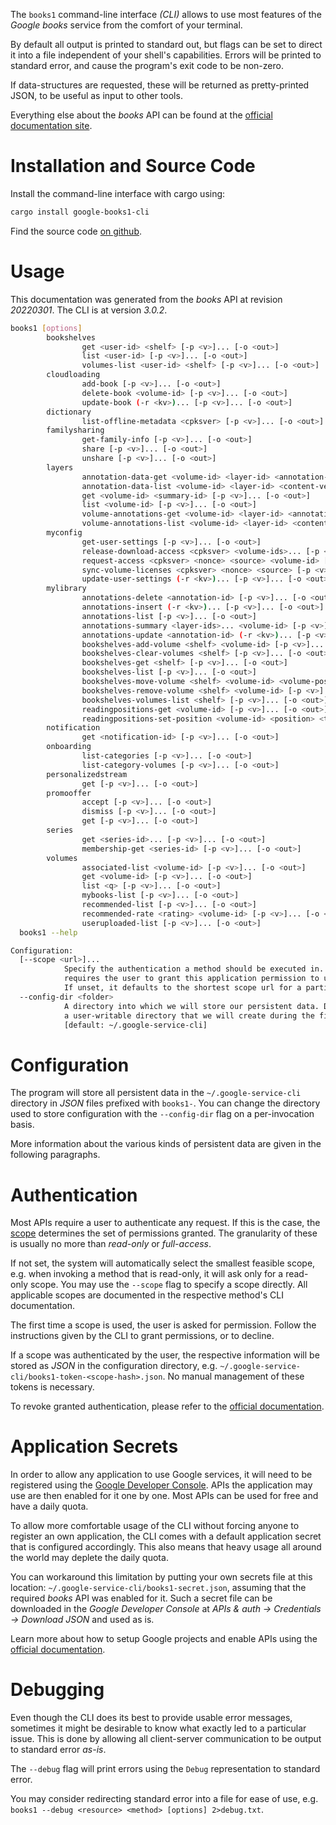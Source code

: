 <!---
DO NOT EDIT !
This file was generated automatically from 'src/mako/cli/README.md.mako'
DO NOT EDIT !
-->
The `books1` command-line interface *(CLI)* allows to use most features of the *Google books* service from the comfort of your terminal.

By default all output is printed to standard out, but flags can be set to direct it into a file independent of your shell's
capabilities. Errors will be printed to standard error, and cause the program's exit code to be non-zero.

If data-structures are requested, these will be returned as pretty-printed JSON, to be useful as input to other tools.

Everything else about the *books* API can be found at the
[official documentation site](https://code.google.com/apis/books/docs/v1/getting_started.html).

# Installation and Source Code

Install the command-line interface with cargo using:

```bash
cargo install google-books1-cli
```

Find the source code [on github](https://github.com/Byron/google-apis-rs/tree/main/gen/books1-cli).

# Usage

This documentation was generated from the *books* API at revision *20220301*. The CLI is at version *3.0.2*.

```bash
books1 [options]
        bookshelves
                get <user-id> <shelf> [-p <v>]... [-o <out>]
                list <user-id> [-p <v>]... [-o <out>]
                volumes-list <user-id> <shelf> [-p <v>]... [-o <out>]
        cloudloading
                add-book [-p <v>]... [-o <out>]
                delete-book <volume-id> [-p <v>]... [-o <out>]
                update-book (-r <kv>)... [-p <v>]... [-o <out>]
        dictionary
                list-offline-metadata <cpksver> [-p <v>]... [-o <out>]
        familysharing
                get-family-info [-p <v>]... [-o <out>]
                share [-p <v>]... [-o <out>]
                unshare [-p <v>]... [-o <out>]
        layers
                annotation-data-get <volume-id> <layer-id> <annotation-data-id> <content-version> [-p <v>]... [-o <out>]
                annotation-data-list <volume-id> <layer-id> <content-version> [-p <v>]... [-o <out>]
                get <volume-id> <summary-id> [-p <v>]... [-o <out>]
                list <volume-id> [-p <v>]... [-o <out>]
                volume-annotations-get <volume-id> <layer-id> <annotation-id> [-p <v>]... [-o <out>]
                volume-annotations-list <volume-id> <layer-id> <content-version> [-p <v>]... [-o <out>]
        myconfig
                get-user-settings [-p <v>]... [-o <out>]
                release-download-access <cpksver> <volume-ids>... [-p <v>]... [-o <out>]
                request-access <cpksver> <nonce> <source> <volume-id> [-p <v>]... [-o <out>]
                sync-volume-licenses <cpksver> <nonce> <source> [-p <v>]... [-o <out>]
                update-user-settings (-r <kv>)... [-p <v>]... [-o <out>]
        mylibrary
                annotations-delete <annotation-id> [-p <v>]... [-o <out>]
                annotations-insert (-r <kv>)... [-p <v>]... [-o <out>]
                annotations-list [-p <v>]... [-o <out>]
                annotations-summary <layer-ids>... <volume-id> [-p <v>]... [-o <out>]
                annotations-update <annotation-id> (-r <kv>)... [-p <v>]... [-o <out>]
                bookshelves-add-volume <shelf> <volume-id> [-p <v>]... [-o <out>]
                bookshelves-clear-volumes <shelf> [-p <v>]... [-o <out>]
                bookshelves-get <shelf> [-p <v>]... [-o <out>]
                bookshelves-list [-p <v>]... [-o <out>]
                bookshelves-move-volume <shelf> <volume-id> <volume-position> [-p <v>]... [-o <out>]
                bookshelves-remove-volume <shelf> <volume-id> [-p <v>]... [-o <out>]
                bookshelves-volumes-list <shelf> [-p <v>]... [-o <out>]
                readingpositions-get <volume-id> [-p <v>]... [-o <out>]
                readingpositions-set-position <volume-id> <position> <timestamp> [-p <v>]... [-o <out>]
        notification
                get <notification-id> [-p <v>]... [-o <out>]
        onboarding
                list-categories [-p <v>]... [-o <out>]
                list-category-volumes [-p <v>]... [-o <out>]
        personalizedstream
                get [-p <v>]... [-o <out>]
        promooffer
                accept [-p <v>]... [-o <out>]
                dismiss [-p <v>]... [-o <out>]
                get [-p <v>]... [-o <out>]
        series
                get <series-id>... [-p <v>]... [-o <out>]
                membership-get <series-id> [-p <v>]... [-o <out>]
        volumes
                associated-list <volume-id> [-p <v>]... [-o <out>]
                get <volume-id> [-p <v>]... [-o <out>]
                list <q> [-p <v>]... [-o <out>]
                mybooks-list [-p <v>]... [-o <out>]
                recommended-list [-p <v>]... [-o <out>]
                recommended-rate <rating> <volume-id> [-p <v>]... [-o <out>]
                useruploaded-list [-p <v>]... [-o <out>]
  books1 --help

Configuration:
  [--scope <url>]...
            Specify the authentication a method should be executed in. Each scope
            requires the user to grant this application permission to use it.
            If unset, it defaults to the shortest scope url for a particular method.
  --config-dir <folder>
            A directory into which we will store our persistent data. Defaults to
            a user-writable directory that we will create during the first invocation.
            [default: ~/.google-service-cli]

```

# Configuration

The program will store all persistent data in the `~/.google-service-cli` directory in *JSON* files prefixed with `books1-`.  You can change the directory used to store configuration with the `--config-dir` flag on a per-invocation basis.

More information about the various kinds of persistent data are given in the following paragraphs.

# Authentication

Most APIs require a user to authenticate any request. If this is the case, the [scope][scopes] determines the 
set of permissions granted. The granularity of these is usually no more than *read-only* or *full-access*.

If not set, the system will automatically select the smallest feasible scope, e.g. when invoking a
method that is read-only, it will ask only for a read-only scope. 
You may use the `--scope` flag to specify a scope directly. 
All applicable scopes are documented in the respective method's CLI documentation.

The first time a scope is used, the user is asked for permission. Follow the instructions given 
by the CLI to grant permissions, or to decline.

If a scope was authenticated by the user, the respective information will be stored as *JSON* in the configuration
directory, e.g. `~/.google-service-cli/books1-token-<scope-hash>.json`. No manual management of these tokens
is necessary.

To revoke granted authentication, please refer to the [official documentation][revoke-access].

# Application Secrets

In order to allow any application to use Google services, it will need to be registered using the 
[Google Developer Console][google-dev-console]. APIs the application may use are then enabled for it
one by one. Most APIs can be used for free and have a daily quota.

To allow more comfortable usage of the CLI without forcing anyone to register an own application, the CLI
comes with a default application secret that is configured accordingly. This also means that heavy usage
all around the world may deplete the daily quota.

You can workaround this limitation by putting your own secrets file at this location: 
`~/.google-service-cli/books1-secret.json`, assuming that the required *books* API 
was enabled for it. Such a secret file can be downloaded in the *Google Developer Console* at 
*APIs & auth -> Credentials -> Download JSON* and used as is.

Learn more about how to setup Google projects and enable APIs using the [official documentation][google-project-new].


# Debugging

Even though the CLI does its best to provide usable error messages, sometimes it might be desirable to know
what exactly led to a particular issue. This is done by allowing all client-server communication to be 
output to standard error *as-is*.

The `--debug` flag will print errors using the `Debug` representation to standard error.

You may consider redirecting standard error into a file for ease of use, e.g. `books1 --debug <resource> <method> [options] 2>debug.txt`.


[scopes]: https://developers.google.com/+/api/oauth#scopes
[revoke-access]: http://webapps.stackexchange.com/a/30849
[google-dev-console]: https://console.developers.google.com/
[google-project-new]: https://developers.google.com/console/help/new/
